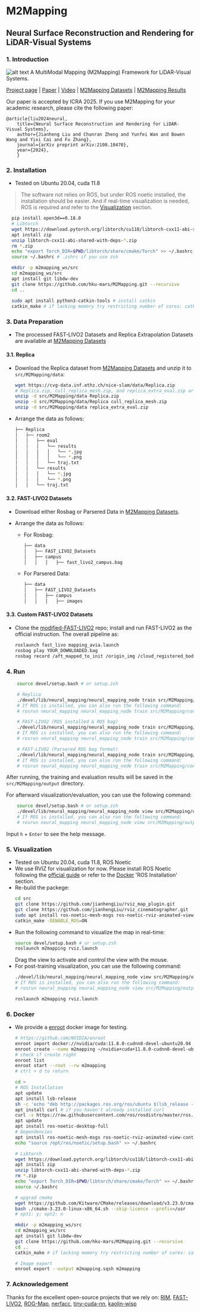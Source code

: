 # M2Mapping

## Neural Surface Reconstruction and Rendering for LiDAR-Visual Systems

### 1. Introduction

![alt text](pics/pipeline_h.jpg)
A MultiModal Mapping (M2Mapping) Framework for LiDAR-Visual Systems.

[Project page](https://jianhengliu.github.io/Projects/M2Mapping/) | [Paper](https://arxiv.org/pdf/2409.05310) | [Video](https://www.youtube.com/watch?v=XFzzAGVbzek) | [M2Mapping Datasets](https://furtive-lamprey-00b.notion.site/M2Mapping-Datasets-e6318dcd710e4a9d8a4f4b3fbe176764) | [M2Mapping Results](https://furtive-lamprey-00b.notion.site/M2Mapping-Results-bf02b1b1ebbd443099e2f076019d1c51)

Our paper is accepted by ICRA 2025. If you use M2Mapping for your academic research, please cite the following paper:
```
@article{liu2024neural,
    title={Neural Surface Reconstruction and Rendering for LiDAR-Visual Systems}, 
    author={Jianheng Liu and Chunran Zheng and Yunfei Wan and Bowen Wang and Yixi Cai and Fu Zhang},
    journal={arXiv preprint arXiv:2108.10470},
    year={2024},
    }
```

### 2. Installation

- Tested on Ubuntu 20.04, cuda 11.8
> The software not relies on ROS, but under ROS noetic installed, the installation should be easier.
> And if real-time visualization is needed, ROS is required and refer to the [Visualization](#3-visualization) section.

```bash
  pip install open3d==0.18.0
  # Libtorch
  wget https://download.pytorch.org/libtorch/cu118/libtorch-cxx11-abi-shared-with-deps-2.4.1%2Bcu118.zip
  apt install zip
  unzip libtorch-cxx11-abi-shared-with-deps-*.zip
  rm *.zip
  echo "export Torch_DIR=$PWD/libtorch/share/cmake/Torch" >> ~/.bashrc # ~/.zshrc if you use zsh
  source ~/.bashrc # .zshrc if you use zsh

  mkdir -p m2mapping_ws/src
  cd m2mapping_ws/src
  apt install git libdw-dev
  git clone https://github.com/hku-mars/M2Mapping.git --recursive
  cd ..
  
  sudo apt install python3-catkin-tools # install catkin
  catkin_make # if lacking memory try restricting number of cores: catkin_make -j8
```

### 3. Data Preparation

- The processed FAST-LIVO2 Datasets and Replica Extrapolation Datasets are available at [M2Mapping Datasets](https://furtive-lamprey-00b.notion.site/M2Mapping-Datasets-e6318dcd710e4a9d8a4f4b3fbe176764)

#### 3.1. Replica

- Download the Replica dataset from [M2Mapping Datasets](https://furtive-lamprey-00b.notion.site/M2Mapping-Datasets-e6318dcd710e4a9d8a4f4b3fbe176764) and unzip it to `src/M2Mapping/data`:
  ```bash
  wget https://cvg-data.inf.ethz.ch/nice-slam/data/Replica.zip
  # Replica.zip, cull_replica_mesh.zip, and replica_extra_eval.zip are supposed under m2mapping_ws
  unzip -d src/M2Mapping/data Replica.zip
  unzip -d src/M2Mapping/data/Replica cull_replica_mesh.zip
  unzip -d src/M2Mapping/data replica_extra_eval.zip
  ```
- Arrange the data as follows:
  ```bash
  ├── Replica
  │   ├── room2
  │   │   ├── eval
  │   │   │   └── results
  │   │   │   │   └── *.jpg
  │   │   │   │   └── *.png
  │   │   │   └── traj.txt
  │   │   └── results
  │   │   │   └── *.jpg
  │   │   │   └── *.png
  │   │   └── traj.txt
  ```

#### 3.2. FAST-LIVO2 Datasets
- Download either Rosbag or Parsered Data in [M2Mapping Datasets](https://furtive-lamprey-00b.notion.site/M2Mapping-Datasets-e6318dcd710e4a9d8a4f4b3fbe176764).

- Arrange the data as follows:
  - For Rosbag:
    ```bash
    ├── data
    │   ├── FAST_LIVO2_Datasets
    │   ├── campus
    │   │   │   ├── fast_livo2_campus.bag
    ```
  - For Parsered Data:
    ```bash
    ├── data
    │   ├── FAST_LIVO2_Datasets
    │   │   ├── campus
    │   │   │   ├── images

    ```


#### 3.3. Custom FAST-LIVO2 Datasets

- Clone the [modified-FAST-LIVO2](https://github.com/jianhengLiu/FAST-LIVO2) repo; install and run FAST-LIVO2 as the official instruction. The overall pipeline as:
  ```bash
  roslaunch fast_livo mapping_avia.launch
  rosbag play YOUR_DOWNLOADED.bag
  rosbag record /aft_mapped_to_init /origin_img /cloud_registered_body /tf /tf_static /path -O "fast_livo2_YOUR_DOWNLOADED" -b 2048
  ```


### 4. Run

```bash
    source devel/setup.bash # or setup.zsh

    # Replica
    ./devel/lib/neural_mapping/neural_mapping_node train src/M2Mapping/config/replica/replica.yaml src/M2Mapping/data/Replica/room2
    # If ROS is installed, you can also run the following command:
    # rosrun neural_mapping neural_mapping_node train src/M2Mapping/config/replica/replica.yaml src/M2Mapping/data/Replica/room2

    # FAST-LIVO2 (ROS installed & ROS bag)
    ./devel/lib/neural_mapping/neural_mapping_node train src/M2Mapping/config/fast_livo/campus.yaml src/M2Mapping/data/FAST_LIVO2_RIM_Datasets/campus/fast_livo2_campus.bag
    # If ROS is installed, you can also run the following command:
    # rosrun neural_mapping neural_mapping_node train src/M2Mapping/config/fast_livo/campus.yaml src/M2Mapping/data/FAST_LIVO2_RIM_Datasets/campus/fast_livo2_campus.bag

    # FAST-LIVO2 (Parsered ROS bag format)
    ./devel/lib/neural_mapping/neural_mapping_node train src/M2Mapping/config/fast_livo/campus.yaml src/M2Mapping/data/FAST_LIVO2_RIM_Datasets/campus/color_poses.txt
    # If ROS is installed, you can also run the following command:
    # rosrun neural_mapping neural_mapping_node train src/M2Mapping/config/fast_livo/campus.yaml src/M2Mapping/data/FAST_LIVO2_RIM_Datasets/campus/color_poses.txt
```

After running, the training and evaluation results will be saved in the `src/M2Mapping/output` directory.

For afterward visualization/evaluation, you can use the following command:
```bash
    source devel/setup.bash # or setup.zsh
    ./devel/lib/neural_mapping/neural_mapping_node view src/M2Mapping/output/(your_output_folder)
    # If ROS is installed, you can also run the following command:
    # rosrun neural_mapping neural_mapping_node view src/M2Mapping/output/(your_output_folder)
```
Input `h` + `Enter` to see the help message.

### 5. Visualization

- Tested on Ubuntu 20.04, cuda 11.8, ROS Noetic
- We use RVIZ for visualization for now. Please install ROS Noetic following the [official guide](http://wiki.ros.org/noetic/Installation/Ubuntu) or refer to the [Docker](#6-docker) 'ROS Installation' section.
- Re-build the packege: 
  ```bash
  cd src
  git clone https://github.com/jianhengLiu/rviz_map_plugin.git
  git clone https://github.com/jianhengLiu/rviz_cinematographer.git
  sudo apt install ros-noetic-mesh-msgs ros-noetic-rviz-animated-view-controller ros-noetic-hdf5-map-io
  catkin_make -DENABLE_ROS=ON
  ```
- Run the following command to visualize the map in real-time:
  ```bash
  source devel/setup.bash # or setup.zsh
  roslaunch m2mapping rviz.launch
  ```
  Drag the view to activate and control the view with the mouse.
- For post-training visualization, you can use the following command:
  ```bash
  ./devel/lib/neural_mapping/neural_mapping_node view src/M2Mapping/output/(your_output_folder)
  # If ROS is installed, you can also run the following command:
  # rosrun neural_mapping neural_mapping_node view src/M2Mapping/output/(your_output_folder)

  roslaunch m2mapping rviz.launch
  ```

### 6. Docker

- We provide a [enroot](https://github.com/NVIDIA/enroot) docker image for testing.
  ```bash
  # https://github.com/NVIDIA/enroot
  enroot import docker://nvidia/cuda:11.8.0-cudnn8-devel-ubuntu20.04
  enroot create --name m2mapping ~/nvidia+cuda+11.8.0-cudnn8-devel-ubuntu20.04.sqsh
  # check if create right
  enroot list
  enroot start --root --rw m2mapping
  # ctrl + d to return

  cd ~
  # ROS Installation
  apt update
  apt install lsb-release
  sh -c 'echo "deb http://packages.ros.org/ros/ubuntu $(lsb_release -sc) main" > /etc/apt/sources.list.d/ros-latest.list'
  apt install curl # if you haven't already installed curl
  curl -s https://raw.githubusercontent.com/ros/rosdistro/master/ros.asc | apt-key add -
  apt update
  apt install ros-noetic-desktop-full
  # Dependencies
  apt install ros-noetic-mesh-msgs ros-noetic-rviz-animated-view-controller ros-noetic-hdf5-map-io
  echo "source /opt/ros/noetic/setup.bash" >> ~/.bashrc

  # Libtorch
  wget https://download.pytorch.org/libtorch/cu118/libtorch-cxx11-abi-shared-with-deps-2.4.1%2Bcu118.zip
  apt install zip
  unzip libtorch-cxx11-abi-shared-with-deps-*.zip
  rm *.zip
  echo "export Torch_DIR=$PWD/libtorch/share/cmake/Torch" >> ~/.bashrc
  source ~/.bashrc

  # upgrad cmake
  wget https://github.com/Kitware/CMake/releases/download/v3.23.0/cmake-3.23.0-linux-x86_64.sh
  bash ./cmake-3.23.0-linux-x86_64.sh --skip-licence --prefix=/usr 
  # opt1: y; opt2: n

  mkdir -p m2mapping_ws/src
  cd m2mapping_ws/src
  apt install git libdw-dev
  git clone https://github.com/hku-mars/M2Mapping.git --recursive
  cd ..
  catkin_make # if lacking memory try restricting number of cores: catkin_make -j8

  # Image export
  enroot export --output m2mapping.sqsh m2mapping
  ```

### 7. Acknowledgement

Thanks for the excellent open-source projects that we rely on:
[RIM](https://github.com/HITSZ-NRSL/RIM), [FAST-LIVO2](https://github.com/hku-mars/FAST-LIVO2), [ROG-Map](https://github.com/hku-mars/ROG-Map), [nerfacc](https://github.com/nerfstudio-project/nerfacc), [tiny-cuda-nn](https://github.com/NVlabs/tiny-cuda-nn), [kaolin-wisp](https://github.com/NVIDIAGameWorks/kaolin-wisp)
